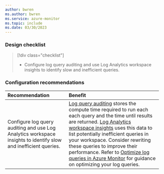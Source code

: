 ```yaml
---
author: bwren
ms.author: bwren
ms.service: azure-monitor
ms.topic: include
ms.date: 03/30/2023
---
```


### Design checklist

> [!div class="checklist"]
> - Configure log query auditing and use Log Analytics workspace insights to identify slow and inefficient queries.

### Configuration recommendations

| Recommendation | Benefit |
|:---|:---|
| Configure log query auditing and use Log Analytics workspace insights to identify slow and inefficient queries. | [Log query auditing](../logs/query-audit.md) stores the compute time required to run each each query and the time until results are returned. [Log Analytics workspace insights](../logs/log-analytics-workspace-insights-overview.md#query-audit-tab) uses this data to list potentially inefficient queries in your workspace. Consider rewriting these queries to improve their performance. Refer to [Optimize log queries in Azure Monitor](../logs/query-optimization.md) for guidance on optimizing your log queries. |